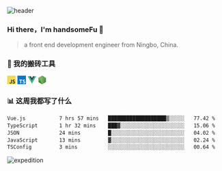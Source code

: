 ![header](https://raw.githubusercontent.com/fzq1998/fzq1998/master/header.png)

### Hi there，I'm handsomeFu 👋

> a front end development engineer from Ningbo, China.

### 🔧 我的搬砖工具
<code><img height="20" src="https://raw.githubusercontent.com/github/explore/80688e429a7d4ef2fca1e82350fe8e3517d3494d/topics/javascript/javascript.png" alt="javascript"></code>
<code><img height="20" src="https://raw.githubusercontent.com/github/explore/80688e429a7d4ef2fca1e82350fe8e3517d3494d/topics/typescript/typescript.png" alt="typescript"></code>
<code><img height="20" src="https://raw.githubusercontent.com/github/explore/80688e429a7d4ef2fca1e82350fe8e3517d3494d/topics/vue/vue.png" alt="vue"></code>
<code><img height="20" src="https://raw.githubusercontent.com/github/explore/80688e429a7d4ef2fca1e82350fe8e3517d3494d/topics/nodejs/nodejs.png" alt="nodejs"></code>



### 📊 这周我都写了什么
<!--START_SECTION:waka-->

```txt
Vue.js           7 hrs 57 mins   ███████████████████▒░░░░░   77.42 %
TypeScript       1 hr 32 mins    ███▓░░░░░░░░░░░░░░░░░░░░░   15.06 %
JSON             24 mins         █░░░░░░░░░░░░░░░░░░░░░░░░   04.02 %
JavaScript       13 mins         ▓░░░░░░░░░░░░░░░░░░░░░░░░   02.24 %
TSConfig         3 mins          ░░░░░░░░░░░░░░░░░░░░░░░░░   00.64 %
```

<!--END_SECTION:waka-->


![expedition](https://raw.githubusercontent.com/fzq1998/fzq1998/master/expedition.gif)

